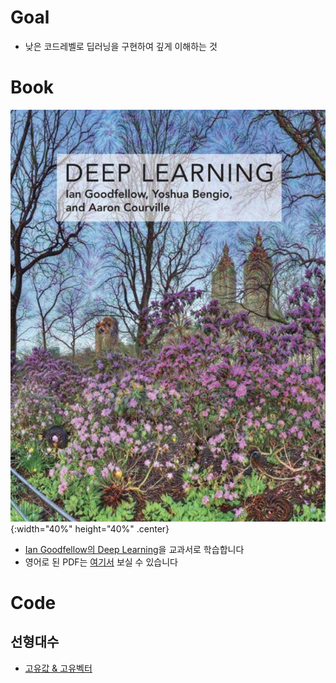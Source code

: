 # Goal

- 낮은 코드레벨로 딥러닝을 구현하여 깊게 이해하는 것

# Book

![DeepLearning](/img/deeplearning.png){:width="40%" height="40%" .center}
- [Ian Goodfellow의 Deep Learning](https://product.kyobobook.co.kr/detail/S000002391755)을 교과서로 학습합니다
- 영어로 된 PDF는 [여기서](https://www.deeplearningbook.org/) 보실 수 있습니다


# Code 

## 선형대수

- [고유값 & 고유벡터](./code/eigen_vector.ipynb)
